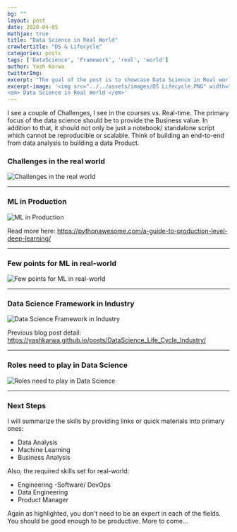 ```yaml
---
bg: ""
layout: post
date: 2020-04-05
mathjax: true
title: "Data Science in Real World"
crawlertitle: "DS & Lifecycle"
categories: posts
tags: ['DataScience', 'Framework', 'real', 'world']
author: Yash Karwa
twitterImg: 
excerpt: "The goal of the post is to showcase Data Science in Real world"
excerpt-image: '<img src="../../assets/images/DS Lifecycle.PNG" width="125" alt="Data Science in real world" title="Data Science in real world">
<em> Data Science in Real World </em>'
---
```


I see a couple of Challenges, I see in the courses vs. Real-time. The primary focus of the data science should be to provide the Business value. In addition to that, it should not only be just a notebook/ standalone script which cannot be reproducible or scalable. Think of building an end-to-end from data analysis to building a data Product. 

### Challenges in the real world

<img src="../../assets/images/real-world/Introduction.PNG"  alt="Challenges in the real world" title="Challenges in the real world">

------------

### ML in Production

<img src="../../assets/images/real-world/2- Introduction.PNG"  alt="ML in Production" title="ML in Production">

Read more here: <https://pythonawesome.com/a-guide-to-production-level-deep-learning/>

------------

### Few points for ML in real-world

<img src="../../assets/images/real-world/3 - Focus.PNG"  alt="Few points for ML in real-world" title="Few points for ML in real-world">


------------

### Data Science Framework in Industry
<img src="../../assets/images/DS_LifeCycle_Industry.PNG" alt="Data Science Framework in Industry" title="Data Science Framework in Industry">

Previous blog post detail: <https://yashkarwa.github.io/posts/DataScience_Life_Cycle_Industry/>

------------

### Roles need to play in Data Science
<img src="../../assets/images/real-world/5 - Roles Defined.PNG" alt="Roles need to play in Data Science" title="Roles need to play in Data Science">

------------

### Next Steps

I will summarize the skills by providing links or quick materials  into primary ones:

- Data Analysis
- Machine Learning 
- Business Analysis

Also, the required skills set for real-world:

- Engineering -Software/ DevOps
- Data Engineering 
- Product Manager

Again as highlighted, you don't need to be an expert in each of the fields. You should be good enough to be productive. More to come... 


